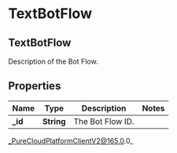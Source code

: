 # TextBotFlow

## TextBotFlow
Description of the Bot Flow.

## Properties

|Name | Type | Description | Notes|
|------------ | ------------- | ------------- | -------------|
| **_id** | **String** | The Bot Flow ID. | |



_PureCloudPlatformClientV2@165.0.0_
